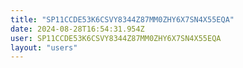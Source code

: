 ```yaml
---
title: "SP11CCDE53K6CSVY8344Z87MM0ZHY6X7SN4X55EQA"
date: 2024-08-28T16:54:31.954Z
user: SP11CCDE53K6CSVY8344Z87MM0ZHY6X7SN4X55EQA
layout: "users"
---
```

    
